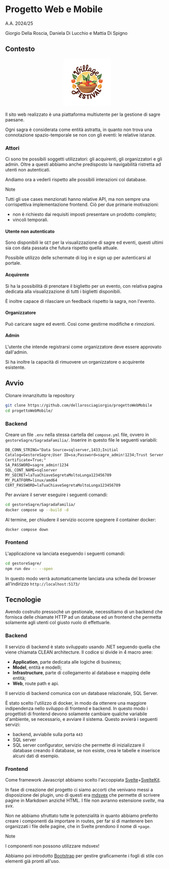 # Progetto Web e Mobile

A.A. 2024/25

Giorgio Della Roscia, Daniela Di Lucchio e Mattia Di Spigno

## Contesto

<div align='center' width='100%'>
    <img width='30%' src='gestoreSagre/static/logo.png' alt="Logo">
</div>

Il sito web realizzato è una piattaforma multiutente per la gestione di sagre paesane.

Ogni sagra è considerata come entità astratta, in quanto non trova una connotazione spazio-temporale se non con gli eventi: le relative istanze.

### Attori

Ci sono tre possibili soggetti utilizzatori: gli acquirenti, gli organizzatori e gli admin. Oltre a questi abbiamo anche predisposto la navigabilità ristretta ad utenti non autenticati.

Andiamo ora a vederli rispetto alle possibili interazioni col database.

> [!NOTE]
> Tutti gli use cases menzionati hanno relative API, ma non sempre una corrispettiva implementazione frontend. Ciò per due primarie motivazioni:
> + non è richiesto dai requisiti imposti presentare un prodotto completo;
> + vincoli temporali.

#### Utente non autenticato

Sono disponibili le `GET` per la visualizzazione di sagre ed eventi, questi ultimi sia con data passata che futura rispetto quella attuale.

Possibile utilizzo delle schermate di log in e sign up per autenticarsi al portale.

#### Acquirente

Si ha la possibilità di prenotare il biglietto per un evento, con relativa pagina dedicata alla visualizzazione di tutti i biglietti disponibili.

È inoltre capace di rilasciare un feedback rispetto la sagra, non l'evento.

#### Organizzatore

Può caricare sagre ed eventi. Così come gestirne modifiche e rimozioni.

#### Admin

L'utente che intende registrarsi come organizzatore deve essere approvato dall'admin.

Si ha inoltre la capacità di rimuovere un organizzatore o acquirente esistente.

## Avvio

Clonare innanzitutto la repository

```bash
git clone https://github.com/dellarosciagiorgio/progettoWebMobile
cd progettoWebMobile/
```

### Backend

Creare un file `.env` nella stessa cartella del `compose.yml` file, ovvero in `gestoreSagre/SagradaFamilia/`. Inserire in questo file le seguenti variabili:

```
DB_CONN_STRING="Data Source=sqlserver,1433;Initial Catalog=GestoreSagre;User ID=sa;Password=sagre_admin!1234;Trust Server Certificate=True;"
SA_PASSWORD=sagre_admin!1234
SQL_CONT_NAME=sqlserver
MY_SECRET=laTuaChiaveSegretaMoltoLunga123456789
MY_PLATFORM=linux/amd64
CERT_PASSWORD=laTuaChiaveSegretaMoltoLunga123456789
```

Per avviare il server eseguire i seguenti comandi:

```bash
cd gestoreSagre/SagradaFamilia/
docker compose up --build -d
```

Al termine, per chiudere il servizio occorre spegnere il container docker:

```bash
docker compose down
```

### Frontend

L'applicazione va lanciata eseguendo i seguenti comandi:

```bash
cd gestoreSagre/
npm run dev -- --open
```

In questo modo verrà automaticamente lanciata una scheda del browser all'indirizzo `http://localhost:5173/`

## Tecnologie

Avendo costruito pressoché un gestionale, necessitiamo di un backend che fornisca delle chiamate HTTP ad un database ed un frontend che permetta solamente agli utenti col giusto ruolo di effettuarle.

### Backend

Il servizio di backend è stato sviluppato usando .NET seguendo quella che viene chiamata CLEAN architecture.
Il codice si divide in 4 macro aree:
+ **Application**, parte dedicata alle logiche di business;
+ **Model**, entità e modelli;
+ **Infrastructure**, parte di collegamento al database e mapping delle entità;
+ **Web**, route path e api.

Il servizio di backend comunica con un database relazionale, SQL Server.

È stato scelto l'utilizzo di docker, in modo da ottenere una maggiore indipendenza nello sviluppo di frontend e backend. In questo modo i progettisti di frontend devono solamente cambiare qualche variabile d'ambiente, se necessario, e avviare il sistema.
Questo avvierà i seguenti servizi:
+ backend, avviabile sulla porta `443`
+ SQL server
+ SQL server configurator, servizio che permette di inizializzare il database creando il database, se non esiste, crea le tabelle e inserisce alcuni dati di esempio.

### Frontend

Come framework Javascript abbiamo scelto l'accoppiata [Svelte](https://svelte.dev/docs/svelte/overview)+[SvelteKit](https://svelte.dev/docs/kit/introduction).

In fase di creazione del progetto ci siamo accorti che venivano messi a disposizione dei plugin, uno di questi era [mdsvex](https://mdsvex.pngwn.io/) che permette di scrivere pagine in Markdown anziché HTML. I file non avranno estensione _svelte_, ma _svx_.

Non ne abbiamo sfruttato tutte le potenzialità in quanto abbiamo preferito creare i componenti da importare in routes, per far sì di mantenere ben organizzati i file delle pagine, che in Svelte prendono il nome di `+page`.

> [!NOTE]
> I componenti non possono utilizzare mdsvex!

Abbiamo poi introdotto [Bootstrap](https://getbootstrap.com/) per gestire graficamente i fogli di stile con elementi già pronti all'uso.